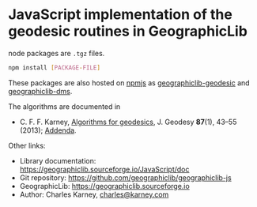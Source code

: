 # JavaScript implementation of the geodesic routines in GeographicLib

node packages are `.tgz` files.
```bash
npm install [PACKAGE-FILE]
```

These packages are also hosted on [npmjs](https://www.npmjs.com) as
[geographiclib-geodesic](https://www.npmjs.com/package/geographiclib-geodesic)
and
[geographiclib-dms](https://www.npmjs.com/package/geographiclib-dms).

The algorithms are documented in

* C. F. F. Karney,
  [Algorithms for geodesics](https://doi.org/10.1007/s00190-012-0578-z),
  J. Geodesy **87**(1), 43–55 (2013);
  [Addenda](https://geographiclib.sourceforge.io/geod-addenda.html).

Other links:

* Library documentation: https://geographiclib.sourceforge.io/JavaScript/doc
* Git repository: https://github.com/geographiclib/geographiclib-js
* GeographicLib: https://geographiclib.sourceforge.io
* Author: Charles Karney, <charles@karney.com>
